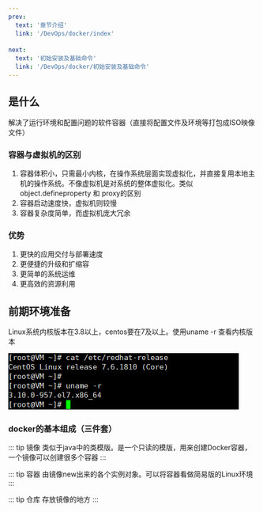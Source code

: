 ```yaml
---
prev:
  text: '章节介绍'
  link: '/DevOps/docker/index'

next:
  text: '初始安装及基础命令'
  link: '/DevOps/docker/初始安装及基础命令'
---
```

## 是什么
解决了运行环境和配置问题的软件容器（直接将配置文件及环境等打包成ISO映像文件）

### 容器与虚拟机的区别
1. 容器体积小，只需最小内核，在操作系统层面实现虚拟化，并直接复用本地主机的操作系统。不像虚拟机是对系统的整体虚拟化。类似object.defineproperty 和 proxy的区别
2. 容器启动速度快，虚拟机则较慢
3. 容器复杂度简单，而虚拟机庞大冗余


###  优势
1. 更快的应用交付与部署速度
2. 更便捷的升级和扩缩容
3. 更简单的系统运维
4. 更高效的资源利用

## 前期环境准备
Linux系统内核版本在3.8以上，centos要在7及以上。使用uname -r 查看内核版本

![linux版本](../../assets/LinuxVersion.png)

### docker的基本组成（三件套）

::: tip 镜像
类似于java中的类模版。是一个只读的模版，用来创建Docker容器，一个镜像可以创建很多个容器
:::

::: tip 容器
由镜像new出来的各个实例对象。可以将容器看做简易版的Linux环境
:::

::: tip 仓库
存放镜像的地方
:::



